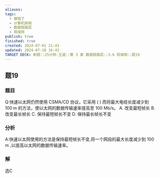 ```yaml
---
aliases: 
tags:
  - 做错了
  - 计算机网络
  - 数据链路层
  - 局域网
publish: true
finished: true
created: 2024-07-01 21:43
updated: 2024-07-18 16:43
TARGET DECK: 刷题::25计网-王道::第 3 章 数据链路层::3.6 局域网::题19
---
```


## 题19
### 题目
Q:快速以太网仍然使用 CSMA/CD 协议，它采用 ( ) 而将最大电缆长度减少到 ${100}\mathrm{\;m}$ 的方法，使以太网的数据传输速率提高至 ${100}$ Mb/s。
A. 改变最短帧长 B. 改变最长帧长
C. 保持最短帧长不变 D. 保持最长帧长不变
### 分析
A:快速以太网使用的方法是保持最短帧长不变,将一个网段的最大长度减少到 ${100}\mathrm{\;m}$ ,以提高以太网的数据传输速率。
### 解
选C
